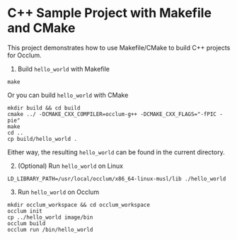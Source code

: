 # C++ Sample Project with Makefile and CMake

This project demonstrates how to use Makefile/CMake to build C++ projects for Occlum.

1. Build `hello_world` with Makefile
```
make
```
Or you can build `hello_world` with CMake
```
mkdir build && cd build
cmake ../ -DCMAKE_CXX_COMPILER=occlum-g++ -DCMAKE_CXX_FLAGS="-fPIC -pie"
make
cd ..
cp build/hello_world .
```
Either way, the resulting `hello_world` can be found in the current directory.

2. (Optional) Run `hello_world` on Linux
```
LD_LIBRARY_PATH=/usr/local/occlum/x86_64-linux-musl/lib ./hello_world
```

3. Run `hello_world` on Occlum
```
mkdir occlum_workspace && cd occlum_workspace
occlum init
cp ../hello_world image/bin
occlum build
occlum run /bin/hello_world
```
